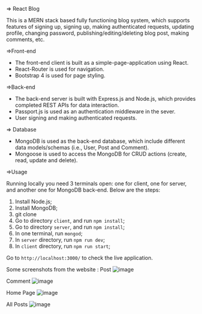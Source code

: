 => React Blog

This is a MERN stack based fully functioning blog system, which supports features of signing up, signing up, making authenticated requests, updating profile, changing password, publishing/editing/deleting blog post, making comments, etc.

=>Front-end

* The front-end client is built as a simple-page-application using React.
* React-Router is used for navigation.
* Bootstrap 4 is used for page styling.

=>Back-end

* The back-end server is built with Express.js and Node.js, which provides completed REST APIs for data interaction.
* Passport.js is used as an authentication middleware in the sever.
*  User signing and making authenticated requests.

=> Database

* MongoDB is used as the back-end database, which include different data models/schemas (i.e., User, Post and Comment).
* Mongoose is used to access the MongoDB for CRUD actions (create, read, update and delete).

=>Usage

Running locally you need 3 terminals open: one for client, one for server, and another one for MongoDB back-end. Below are the steps:

1. Install Node.js;
2. Install MongoDB;
3. git clone
4. Go to directory `client`, and run `npm install`;
5. Go to directory `server`, and run `npm install`;
6. In one terminal, run `mongod`;
7. In `server` directory, run `npm run dev`;
8. In `client` directory, run `npm run start`;

Go to `http://localhost:3000/` to check the live application.

Some screenshots from the website :
Post
![image](https://user-images.githubusercontent.com/35595041/75632953-fe1c4680-5c26-11ea-88f7-571c65a54df1.png)

Comment
![image](https://user-images.githubusercontent.com/35595041/75632973-36238980-5c27-11ea-953d-f6dbb3f16397.png)

Home Page
![image](https://user-images.githubusercontent.com/35595041/75632989-4b001d00-5c27-11ea-8d55-b1a5524c360f.png)

All Posts
![image](https://user-images.githubusercontent.com/35595041/75633000-5eab8380-5c27-11ea-8158-bec6a7ccbd6d.png)



